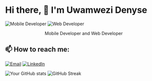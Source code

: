 # Hi there, 👋 I'm Uwamwezi Denyse 
![Mobile Developer](https://img.shields.io/badge/Mobile_Developer-React_Native,_Flutter,_Android,_iOS-brightgreen)
![Web Developer](https://img.shields.io/badge/Web_Developer-React,_Vue.js,_Node.js,_Django,_Ruby_on_Rails-blue)

<div align="center">
  <p>
    <span class="highlight">Mobile Developer</span> and <span class="highlight">Web Developer</span>
  </p>
</div>

## 📫 How to reach me:
[![Email](https://img.shields.io/badge/Email-D14836?style=for-the-badge&logo=gmail&logoColor=white)](mailto:uwamudenyse8@gmail.com)
[![LinkedIn](https://img.shields.io/badge/LinkedIn-0077B5?style=for-the-badge&logo=linkedin&logoColor=white)](https://www.linkedin.com/in/uwamwezi-denyse/)


![Your GitHub stats](https://github-readme-stats.vercel.app/api?username=Ofallbrains&show_icons=true&theme=radical)
![GitHub Streak](https://github-readme-streak-stats.herokuapp.com/?user=Ofallbrains&theme=dark)

